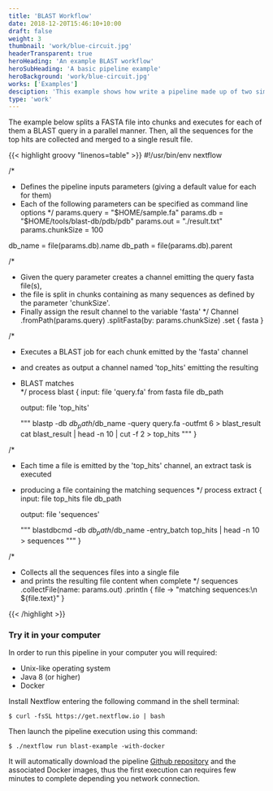 ```yaml
---
title: 'BLAST Workflow'
date: 2018-12-20T15:46:10+10:00
draft: false
weight: 3
thumbnail: 'work/blue-circuit.jpg'
headerTransparent: true
heroHeading: 'An example BLAST workflow'
heroSubHeading: 'A basic pipeline example'
heroBackground: 'work/blue-circuit.jpg'
works: ['Examples']
desciption: 'This example shows how write a pipeline made up of two simple BASH processes.'
type: 'work'
---
```


The example below splits a FASTA file into chunks and executes for each of them a BLAST query in a parallel manner. Then, all the sequences for the top hits are collected and merged to a single result file.

{{< highlight groovy "linenos=table" >}}
#!/usr/bin/env nextflow

/*
 * Defines the pipeline inputs parameters (giving a default value for each for them) 
 * Each of the following parameters can be specified as command line options
 */
params.query = "$HOME/sample.fa"
params.db = "$HOME/tools/blast-db/pdb/pdb"
params.out = "./result.txt"
params.chunkSize = 100 

db_name = file(params.db).name
db_path = file(params.db).parent

/* 
 * Given the query parameter creates a channel emitting the query fasta file(s), 
 * the file is split in chunks containing as many sequences as defined by the parameter 'chunkSize'.
 * Finally assign the result channel to the variable 'fasta' 
 */
Channel
	.fromPath(params.query)
	.splitFasta(by: params.chunkSize)
	.set { fasta }

/* 
 * Executes a BLAST job for each chunk emitted by the 'fasta' channel 
 * and creates as output a channel named 'top_hits' emitting the resulting 
 * BLAST matches  
 */
process blast {
    input:
    file 'query.fa' from fasta
    file db_path

    output:
    file 'top_hits'

    """
    blastp -db $db_path/$db_name -query query.fa -outfmt 6 > blast_result
    cat blast_result | head -n 10 | cut -f 2 > top_hits
    """
}

/* 
 * Each time a file is emitted by the 'top_hits' channel, an extract task is executed 
 * producing a file containing the matching sequences 
 */
process extract {
    input:
    file top_hits
    file db_path

    output:
    file 'sequences'

    """
    blastdbcmd -db $db_path/$db_name -entry_batch top_hits | head -n 10 > sequences
    """
}

/* 
 * Collects all the sequences files into a single file 
 * and prints the resulting file content when complete 
 */ 
sequences
    .collectFile(name: params.out)
    .println { file -> "matching sequences:\n ${file.text}" }

{{< /highlight  >}}
<br>

### Try it in your computer 

In order to run this pipeline in your computer you will required: 

* Unix-like operating system 
* Java 8 (or higher)
* Docker 

Install Nextflow entering the following command in the shell terminal:

    $ curl -fsSL https://get.nextflow.io | bash

Then launch the pipeline execution using this command: 

    $ ./nextflow run blast-example -with-docker 

It will automatically download the pipeline [Github repository](https://github.com/nextflow-io/blast-example) 
and the associated Docker images, thus the first execution can requires few minutes to complete 
depending you network connection. 